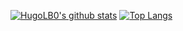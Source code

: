 [![HugoLB0's github stats](https://github-readme-stats.vercel.app/api?username=hugolb0&show_icons=true)](https://github.com/hugolb0/hugolb0)
[![Top Langs](https://github-readme-stats.vercel.app/api/top-langs/?username=hugolb0&layout=big)](https://github.com/hugolb0/hugolb0)
